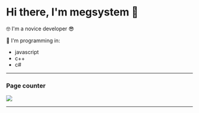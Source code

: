 # Hi there, I'm megsystem 🙂

🤓 I'm a novice developer 😎

📝 I'm programming in:
- javascript
- c++
- c#

---

### Page counter
<img src="https://profile-counter.glitch.me/megsystem/count.svg" />

---
